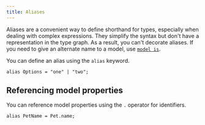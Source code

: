 ```yaml
---
title: Aliases
---
```


Aliases are a convenient way to define shorthand for types, especially when dealing with complex expressions. They simplify the syntax but don't have a representation in the type graph. As a result, you can't decorate aliases. If you need to give an alternate name to a model, use [`model is`](./models.md/#is).

You can define an alias using the `alias` keyword.

```typespec
alias Options = "one" | "two";
```

## Referencing model properties

You can reference model properties using the `.` operator for identifiers.

```tsp
alias PetName = Pet.name;
```
